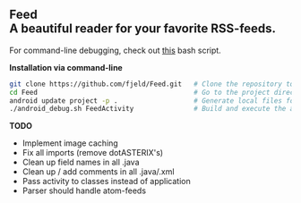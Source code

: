 Feed<br>A beautiful reader for your favorite RSS-feeds.
-------------------------------------------------------------------------

For command-line debugging, check out <a href="https://gist.github.com/fjeld/9989959" target="_blank">this</a> bash script.

**Installation via command-line**
```sh
git clone https://github.com/fjeld/Feed.git   # Clone the repository to your computer
cd Feed                                       # Go to the project directory
android update project -p .                   # Generate local files for the project
./android_debug.sh FeedActivity               # Build and execute the app on your device
```

**TODO**
- Implement image caching
- Fix all imports (remove dotASTERIX's)
- Clean up field names in all .java
- Clean up / add comments in all .java/.xml
- Pass activity to classes instead of application
- Parser should handle atom-feeds
